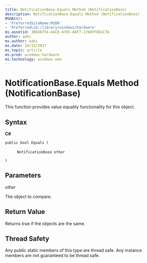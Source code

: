 ```yaml
---
title: NotificationBase.Equals Method (NotificationBase)
description: NotificationBase.Equals Method (NotificationBase)
MSHAttr:
- 'PreferredSiteName:MSDN'
- 'PreferredLib:/library/windows/hardware'
ms.assetid: 3BEA6754-44CD-4765-A8F7-1704FF6D2C7A
author: aahi
ms.author: aahi
ms.date: 10/15/2017
ms.topic: article
ms.prod: windows-hardware
ms.technology: windows-oem
---
```


# NotificationBase.Equals Method (NotificationBase)


This function provides value equality functionality for this object.

## <span id="Syntax"></span><span id="syntax"></span><span id="SYNTAX"></span>Syntax


**C#**

`public bool Equals (`

          `NotificationBase other`

`)`

## <span id="Parameters"></span><span id="parameters"></span><span id="PARAMETERS"></span>Parameters


*other*

The object to compare.

## <span id="Return_Value"></span><span id="return_value"></span><span id="RETURN_VALUE"></span>Return Value


Returns true if the objects are the same.

## <span id="Thread_Safety"></span><span id="thread_safety"></span><span id="THREAD_SAFETY"></span>Thread Safety


Any public static members of this type are thread safe. Any instance members are not guaranteed to be thread safe.

 

 






